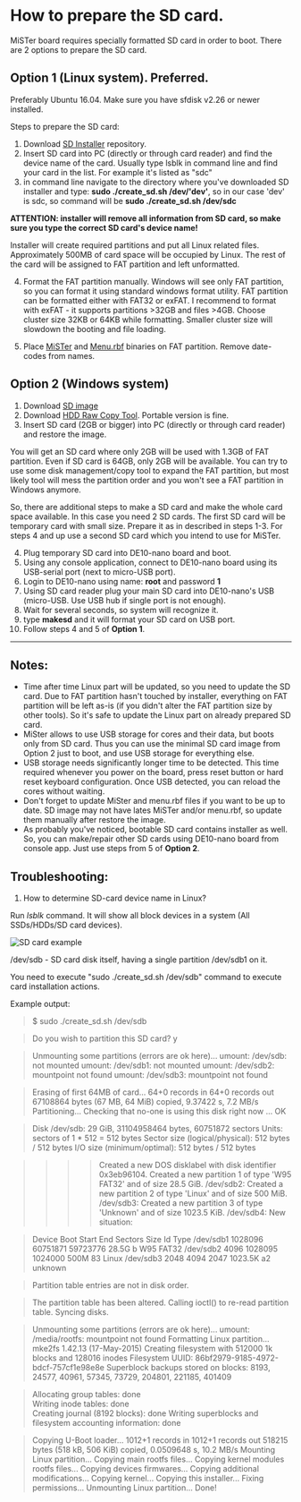 # How to prepare the SD card.

MiSTer board requires specially formatted SD card in order to boot.
There are 2 options to prepare the SD card.

## Option 1 (Linux system). Preferred.

Preferably Ubuntu 16.04. Make sure you have sfdisk v2.26 or newer installed.

Steps to prepare the SD card:
1. Download [SD Installer](https://github.com/MiSTer-devel/SD-installer_MiSTer) repository.
2. Insert SD card into PC (directly or through card reader) and find the device name of the card. Usually type lsblk in command line and find your card in the list. For example it's listed as "sdc"
3. in command line navigate to the directory where you've downloaded SD installer and type: **sudo ./create_sd.sh /dev/'dev'**, so in our case 'dev' is sdc, so command will be **sudo ./create_sd.sh /dev/sdc**

**ATTENTION: installer will remove all information from SD card, so make sure you type the correct SD card's device name!**

Installer will create required partitions and put all Linux related files. Approximately 500MB of card space will be occupied by Linux. The rest of the card will be assigned to FAT partition and left unformatted. 

4. Format the FAT partition manually. Windows will see only FAT partition, so you can format it using standard windows format utility. FAT partition can be formatted either with FAT32 or exFAT. I recommend to format with exFAT - it supports partitions >32GB and files >4GB. Choose cluster size 32KB or 64KB while formatting. Smaller cluster size will slowdown the booting and file loading.

5. Place [MiSTer](https://github.com/MiSTer-devel/Main_MiSTer/tree/master/releases) and [Menu.rbf](https://github.com/MiSTer-devel/Menu_MiSTer/tree/master/releases) binaries on FAT partition. Remove date-codes from names.

## Option 2 (Windows system)

1. Download [SD image](https://mega.nz/#F!tIQAHAQI!9D58SzVMLBE6VIyq4cZPZA)
2. Download [HDD Raw Copy Tool](http://hddguru.com/software/HDD-Raw-Copy-Tool/). Portable version is fine.
3. Insert SD card (2GB or bigger) into PC (directly or through card reader) and restore the image.

You will get an SD card where only 2GB will be used with 1.3GB of FAT partition. Even if SD card is 64GB, only 2GB will be available. You can try to use some disk management/copy tool to expand the FAT partition, but most likely tool will mess the partition order and you won't see a FAT partition in Windows anymore.

So, there are additional steps to make a SD card and make the whole card space available. In this case you need 2 SD cards. The first SD card will be temporary card with small size. Prepare it as in described in steps 1-3. For steps 4 and up use a second SD card which you intend to use for MiSTer.

4. Plug temporary SD card into DE10-nano board and boot.
5. Using any console application, connect to DE10-nano board using its USB-serial port (next to micro-USB port).
6. Login to DE10-nano using name: **root** and password **1**
7. Using SD card reader plug your main SD card into DE10-nano's USB (micro-USB. Use USB hub if single port is not enough).
8. Wait for several seconds, so system will recognize it.
9. type **makesd** and it will format your SD card on USB port. 
10. Follow steps 4 and 5 of **Option 1**.



***

## Notes:

* Time after time Linux part will be updated, so you need to update the SD card. Due to FAT partition hasn't touched by installer, everything on FAT partition will be left as-is (if you didn't alter the FAT partition size by other tools). So it's safe to update the Linux part on already prepared SD card.
* MiSter allows to use USB storage for cores and their data, but boots only from SD card. Thus you can use the minimal SD card image from Option 2 just to boot, and use USB storage for everything else.
* USB storage needs significantly longer time to be detected. This time required whenever you power on the board, press reset button or hard reset keyboard configuration. Once USB detected, you can reload the cores without waiting.
* Don't forget to update MiSter and menu.rbf files if you want to be up to date. SD image may not have lates MiSTer and/or menu.rbf, so update them manually after restore the image.
* As probably you've noticed, bootable SD card contains installer as well. So, you can make/repair other SD cards using DE10-nano board from console app. Just use steps from 5 of **Option 2**.

## Troubleshooting:
1. How to determine SD-card device name in Linux?

  Run _lsblk_ command. It will show all block devices in a system (All SSDs/HDDs/SD card devices).

![SD card example](http://image.ibb.co/cjdv7k/Screen_Shot_2017_06_30_at_11_52_16_AM.png)

/dev/sdb - SD card disk itself, having a single partition /dev/sdb1 on it.

You need to execute "sudo ./create_sd.sh /dev/sdb" command to execute card installation actions.

Example output:
> $ sudo ./create_sd.sh /dev/sdb

> Do you wish to partition this SD card? y

> Unmounting some partitions (errors are ok here)...
> umount: /dev/sdb: not mounted
> umount: /dev/sdb1: not mounted
> umount: /dev/sdb2: mountpoint not found
> umount: /dev/sdb3: mountpoint not found

> Erasing of first 64MB of card...
> 64+0 records in
> 64+0 records out
> 67108864 bytes (67 MB, 64 MiB) copied, 9.37422 s, 7.2 MB/s
> Partitioning...
> Checking that no-one is using this disk right now ... OK

> Disk /dev/sdb: 29 GiB, 31104958464 bytes, 60751872 sectors
> Units: sectors of 1 * 512 = 512 bytes
> Sector size (logical/physical): 512 bytes / 512 bytes
> I/O size (minimum/optimal): 512 bytes / 512 bytes

> >>> Created a new DOS disklabel with disk identifier 0x3eb96104.
> Created a new partition 1 of type 'W95 FAT32' and of size 28.5 GiB.
> /dev/sdb2: Created a new partition 2 of type 'Linux' and of size 500 MiB.
> /dev/sdb3: Created a new partition 3 of type 'Unknown' and of size 1023.5 KiB.
> /dev/sdb4: 
> New situation:

> Device     Boot   Start      End  Sectors    Size Id Type
> /dev/sdb1       1028096 60751871 59723776   28.5G  b W95 FAT32
> /dev/sdb2          4096  1028095  1024000    500M 83 Linux
> /dev/sdb3          2048     4094     2047 1023.5K a2 unknown

> Partition table entries are not in disk order.

> The partition table has been altered.
> Calling ioctl() to re-read partition table.
> Syncing disks.

> Unmounting some partitions (errors are ok here)...
> umount: /media/rootfs: mountpoint not found
> Formatting Linux partition...
> mke2fs 1.42.13 (17-May-2015)
> Creating filesystem with 512000 1k blocks and 128016 inodes
> Filesystem UUID: 86bf2979-9185-4972-bdcf-757cf1e98e8e
> Superblock backups stored on blocks: 
> 	8193, 24577, 40961, 57345, 73729, 204801, 221185, 401409

> Allocating group tables: done                            
> Writing inode tables: done                            
> Creating journal (8192 blocks): done
> Writing superblocks and filesystem accounting information: done 


> Copying U-Boot loader...
> 1012+1 records in
> 1012+1 records out
> 518215 bytes (518 kB, 506 KiB) copied, 0.0509648 s, 10.2 MB/s
> Mounting Linux partition...
> Copying main rootfs files...
> Copying kernel modules rootfs files...
> Copying devices firmwares...
> Copying additional modifications...
> Copying kernel...
> Copying this installer...
> Fixing permissions...
> Unmounting Linux partition...
> Done!

